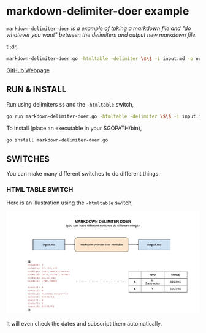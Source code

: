 # markdown-delimiter-doer example

`markdown-delimiter-doer` _is a example of
taking a markdown file and "do whatever you want" between the delimiters
and output new markdown file._

tl;dr,

```bash
markdown-delimiter-doer.go -htmltable -delimiter \$\$ -i input.md -o output.md
```

[GitHub Webpage](https://jeffdecola.github.io/my-go-examples/)

## RUN & INSTALL

Run using delimiters `$$` and the `-htmltable` switch,

```bash
go run markdown-delimiter-doer.go -htmltable -delimiter \$\$ -i input.md -o output.md
```

To install (place an executable in your $GOPATH/bin),

```bash
go install markdown-delimiter-doer.go
```

## SWITCHES

You can make many different switches to do different things.

### HTML TABLE SWITCH

Here is an illustration using the `-htmltable` switch,

![IMAGE - markdown-delimiter-doer - IMAGE](../../docs/pics/markdown-delimiter-doer.jpg)

It will even check the dates and subscript them automatically.
